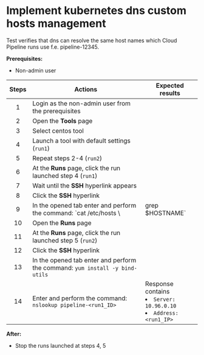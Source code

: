 # Implement kubernetes dns custom hosts management

Test verifies that dns can resolve the same host names which Cloud Pipeline runs use f.e. pipeline-12345.

**Prerequisites:**
- Non-admin user

| Steps | Actions | Expected results |
|:---:|---|---|
| 1 | Login as the non-admin user from the prerequisites | |
| 2 | Open the **Tools** page | |
| 3 | Select centos tool | |
| 4 | Launch a tool with default settings (`run1`) | |
| 5 | Repeat steps 2-4 (`run2`) | |
| 6 | At the **Runs** page, click the run launched step 4 (`run1`) | |
| 7 | Wait until the **SSH** hyperlink appears | |
| 8 | Click the **SSH** hyperlink | |
| 9 | In the opened tab enter and perform the command: `cat /etc/hosts \ | grep $HOSTNAME` | Response contains IP of current run (`run1_IP`) |
| 10 | Open the **Runs** page | |
| 11 | At the **Runs** page, click the run launched step 5 (`run2`) | |
| 12 | Click the **SSH** hyperlink | |
| 13 | In the opened tab enter and perform the command: `yum install -y bind-utils` | |
| 14 | Enter and perform the command: `nslookup pipeline-<run1_ID>` | Response contains <li> `Server: 10.96.0.10` <li> `Address: <run1_IP>` |

**After:**
- Stop the runs launched at steps 4, 5
